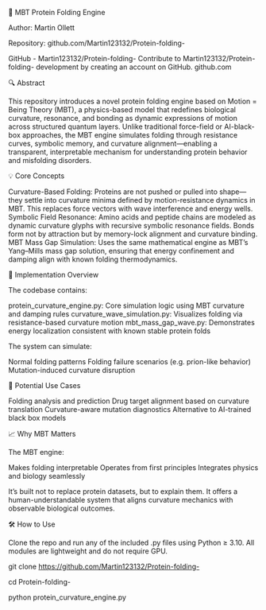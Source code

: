 🧬 MBT Protein Folding Engine 

Author: Martin Ollett

Repository: github.com/Martin123132/Protein-folding-

GitHub - Martin123132/Protein-folding-
Contribute to Martin123132/Protein-folding- development by creating an account on GitHub.
github.com

🔍 Abstract

This repository introduces a novel protein folding engine based on Motion = Being Theory (MBT), a physics-based model that redefines biological curvature, resonance, and bonding as dynamic expressions of motion across structured quantum layers. Unlike traditional force-field or AI-black-box approaches, the MBT engine simulates folding through resistance curves, symbolic memory, and curvature alignment—enabling a transparent, interpretable mechanism for understanding protein behavior and misfolding disorders.




💡 Core Concepts

Curvature-Based Folding:
Proteins are not pushed or pulled into shape—they settle into curvature minima defined by motion-resistance dynamics in MBT. This replaces force vectors with wave interference and energy wells.
Symbolic Field Resonance:
Amino acids and peptide chains are modeled as dynamic curvature glyphs with recursive symbolic resonance fields. Bonds form not by attraction but by memory-lock alignment and curvature binding.
MBT Mass Gap Simulation:
Uses the same mathematical engine as MBT’s Yang–Mills mass gap solution, ensuring that energy confinement and damping align with known folding thermodynamics.



🧪 Implementation Overview





The codebase contains:



protein_curvature_engine.py: Core simulation logic using MBT curvature and damping rules
curvature_wave_simulation.py: Visualizes folding via resistance-based curvature motion
mbt_mass_gap_wave.py: Demonstrates energy localization consistent with known stable protein folds




The system can simulate:



Normal folding patterns
Folding failure scenarios (e.g. prion-like behavior)
Mutation-induced curvature disruption



🧬 Potential Use Cases





Folding analysis and prediction
Drug target alignment based on curvature translation
Curvature-aware mutation diagnostics
Alternative to AI-trained black box models



📈 Why MBT Matters



The MBT engine:



Makes folding interpretable
Operates from first principles
Integrates physics and biology seamlessly




It’s built not to replace protein datasets, but to explain them. It offers a human-understandable system that aligns curvature mechanics with observable biological outcomes.


🛠️ How to Use


Clone the repo and run any of the included .py files using Python ≥ 3.10. All modules are lightweight and do not require GPU.

git clone https://github.com/Martin123132/Protein-folding-

cd Protein-folding-

python protein_curvature_engine.py



